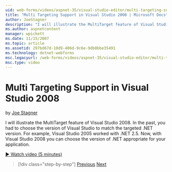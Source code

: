 ```yaml
---
uid: web-forms/videos/aspnet-35/visual-studio-editor/multi-targeting-support-in-visual-studio-2008
title: "Multi Targeting Support in Visual Studio 2008 | Microsoft Docs"
author: JoeStagner
description: "I will illustrate the MultiTarget feature of Visual Studio 2008. In the past, you had to choose the version of Visual Studio to match the targeted .NET versi..."
ms.author: aspnetcontent
manager: wpickett
ms.date: 11/15/2007
ms.topic: article
ms.assetid: 297bd67d-10d9-406d-9c6e-9db0bbe35491
ms.technology: dotnet-webforms
msc.legacyurl: /web-forms/videos/aspnet-35/visual-studio-editor/multi-targeting-support-in-visual-studio-2008
msc.type: video
---
```

Multi Targeting Support in Visual Studio 2008
====================
by [Joe Stagner](https://github.com/JoeStagner)

I will illustrate the MultiTarget feature of Visual Studio 2008. In the past, you had to choose the version of Visual Studio to match the targeted .NET version. For example, Visual Studio 2005 worked with .NET 2.5. Now, with Visual Studio 2008 you can choose the version of .NET appropriate for your application.

[&#9654; Watch video (5 minutes)](https://channel9.msdn.com/Blogs/ASP-NET-Site-Videos/multi-targeting-support-in-visual-studio-2008)

> [!div class="step-by-step"]
> [Previous](javascript-debugging-in-visual-studio-2008.md)
> [Next](intellisense-for-jscript-and-aspnet-ajax.md)

